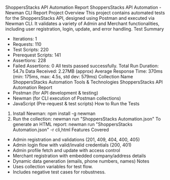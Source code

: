 ShoppersStacks API Automation Report
ShoppersStacks API Automation - Newman CLI Report
Project Overview
This project contains automated tests for the ShoppersStacks API, designed using Postman and
executed via Newman CLI.
It validates a variety of Admin and Merchant functionalities, including user registration, login, update,
and error handling.
Test Summary
- Iterations: 1
- Requests: 110
- Test Scripts: 220
- Prerequest Scripts: 141
- Assertions: 228
- Failed Assertions: 0
All tests passed successfully.
Total Run Duration: 54.7s
Data Received: 2.27MB (approx)
Average Response Time: 370ms (min: 175ms, max: 4.5s, std dev: 579ms)
Collection Name
ShoppersStacks Automation
Tools & Technologies
ShoppersStacks API Automation Report
- Postman (for API development & testing)
- Newman (for CLI execution of Postman collections)
- JavaScript (Pre-request & test scripts)
How to Run the Tests
1. Install Newman:
npm install -g newman
2. Run the collection:
newman run "ShoppersStacks Automation.json"
To generate an HTML report:
newman run "ShoppersStacks Automation.json" -r cli,html
Features Covered
- Admin registration and validations (201, 409, 404, 400, 405)
- Admin login flow with valid/invalid credentials (200, 401)
- Admin profile fetch and update with access control
- Merchant registration with embedded company/address details
- Dynamic data generation (emails, phone numbers, names)
Notes
- Uses collection variables for test flow.
- Includes negative test cases for robustness.
